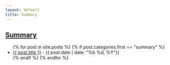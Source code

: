 ```yaml
---
layout: default
title: Summary
---
```

## [Summary]({{page.url}})
<div class="postcontent archive">
  <ul class="archive">
  {% for post in site.posts %}
    {% if post.categories.first == "summary"  %}
      <li>
      <a href="{{ post.url }}"> {{ post.title }}</a> - {{ post.date | date: "%b %d, %Y"}}
      <!--
      <span class="archivedate hidemobile">{{ post.date | date: "%b %d, %Y"}}</span>
      -->
      </li>
    {% endif %}
  {% endfor %}
  </ul>
</div>